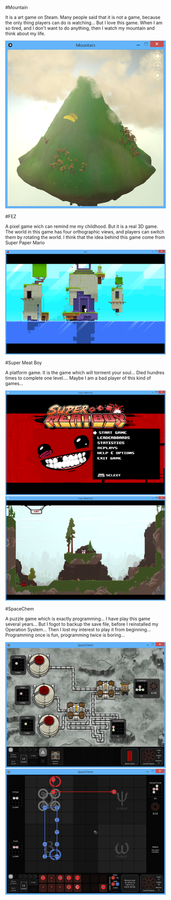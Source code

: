 #Mountain

It is a art game on Steam. Many people said that it is not a game, because the only thing players can do is watching... But I love this game. When I am so tired, and I don't want to do anything, then I watch my mountain and think about my life.

![Alt text][mountain]

[mountain]: https://raw.githubusercontent.com/FiveEye/playground/master/games/Mountain.png

#FEZ

A pixel game wich can remind me my childhood. But it is a real 3D game. The world in this game has four orthographic views, and players can switch them by rotating the world. I think that the idea behind this game come from Super Paper Mario

![Alt text][FEZ]

[FEZ]: https://raw.githubusercontent.com/FiveEye/playground/master/games/FEZ.png

#Super Meat Boy

A platform game. It is the game which will torment your soul... Died hundres times to complete one level.... Maybe I am a bad player of this kind of games...

![Alt text][super_meat_boy_0]
![Alt text][super_meat_boy_1]

[super_meat_boy_0]: https://github.com/FiveEye/playground/blob/master/games/super_meat_boy_0.png
[super_meat_boy_1]: https://github.com/FiveEye/playground/blob/master/games/super_meat_boy_1.png

#SpaceChem

A puzzle game which is exactly programming... I have play this game several years... But I fogot to backup the save file, before I reinstalled my Operation System... Then I lost my interest to play it from beginning... Programming once is fun, programming twice is boring...

![Alt text][SpaceChem_0]
![Alt text][SpaceChem_1]

[SpaceChem_0]: https://raw.githubusercontent.com/FiveEye/playground/master/games/SpaceChem_0.png
[SpaceChem_1]: https://raw.githubusercontent.com/FiveEye/playground/master/games/SpaceChem_1.png
